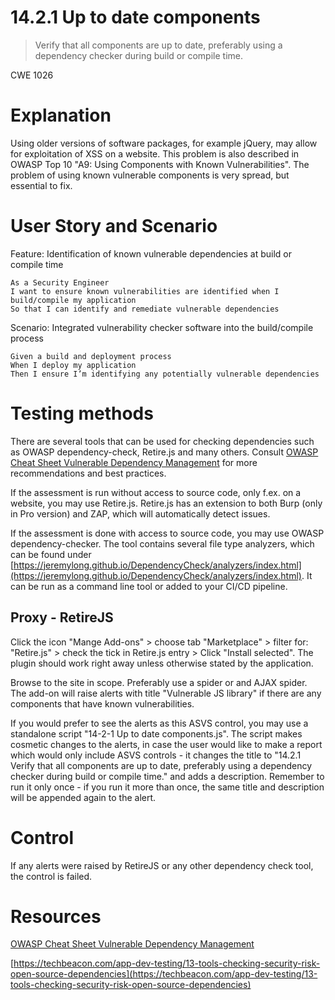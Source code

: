 # 14.2.1 Up to date components

> Verify that all components are up to date, preferably using a dependency checker during build or compile time.

CWE 1026

# Explanation

Using older versions of software packages, for example jQuery, may allow for exploitation of XSS on a website. This problem is also described in OWASP Top 10  "A9: Using Components with Known Vulnerabilities". The problem of using known vulnerable components is very spread, but essential to fix.

# User Story and Scenario

Feature: Identification of known vulnerable dependencies at build or compile time

	As a Security Engineer
	I want to ensure known vulnerabilities are identified when I build/compile my application
	So that I can identify and remediate vulnerable dependencies


Scenario: Integrated vulnerability checker software into the build/compile process

	Given a build and deployment process
	When I deploy my application
	Then I ensure I’m identifying any potentially vulnerable dependencies


# Testing methods

There are several tools that can be used for checking dependencies such as OWASP dependency-check, Retire.js and many others. Consult [OWASP Cheat Sheet Vulnerable Dependency Management](https://cheatsheetseries.owasp.org/cheatsheets/Vulnerable_Dependency_Management_Cheat_Sheet.html) for more recommendations and best practices.

If the assessment is run without access to source code, only f.ex. on a website, you may use Retire.js. Retire.js has an extension to both Burp (only in Pro version) and ZAP, which will automatically detect issues.

If the assessment is done with access to source code, you may use OWASP dependency-checker. The tool contains several file type analyzers, which can be found under [https://jeremylong.github.io/DependencyCheck/analyzers/index.html](https://jeremylong.github.io/DependencyCheck/analyzers/index.html). It can be run as a command line tool or added to  your CI/CD pipeline.

## Proxy - RetireJS

Click the icon "Mange Add-ons" > choose tab "Marketplace" > filter for: "Retire.js" > check the tick in Retire.js entry > Click "Install selected". The plugin should work right away unless otherwise stated by the application. 

Browse to the site in scope. Preferably use a spider or and AJAX spider. The add-on will raise alerts with title "Vulnerable JS library" if there are any components that have known vulnerabilities.

If you would prefer to see the alerts as this ASVS control, you may use a standalone script "14-2-1 Up to date components.js". The script makes cosmetic changes to the alerts, in case the user would like to make a report which would only include ASVS controls - it changes the title to "14.2.1 Verify that all components are up to date, preferably using a dependency checker during build or compile time." and adds a description. Remember to run it only once - if you run it more than once, the same title and description will be appended again to the alert.

# Control

If any alerts were raised by RetireJS or any other dependency check tool, the control is failed.

# Resources

[OWASP Cheat Sheet Vulnerable Dependency Management](https://cheatsheetseries.owasp.org/cheatsheets/Vulnerable_Dependency_Management_Cheat_Sheet.html) 

[https://techbeacon.com/app-dev-testing/13-tools-checking-security-risk-open-source-dependencies](https://techbeacon.com/app-dev-testing/13-tools-checking-security-risk-open-source-dependencies)
